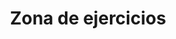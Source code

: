 ---
title: "Zona de ejercicios"
image: "/IMG-20250907-WA0013.jpg"
alt: "Zona de ejercicios"
order: 7
---